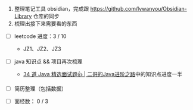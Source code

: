 1. 整理笔记工具 obsidian，完成跟 https://github.com/lvwanyou/Obsidian-Library  仓库的同步
2. 梳理出接下来需要看的东西

- [ ] leetcode 进度：3 / 10
	- JZ1、JZ2、JZ3
- [ ] java 知识点 && 项目再次梳理
	- [34 道 Java 精选面试题👍 | 二哥的Java进阶之路](https://javabetter.cn/interview/java-34.html#_7-arraylist-%E5%92%8C-linkedlist-%E7%9A%84%E5%8C%BA%E5%88%AB)中的知识点进度一半
- [ ] 简历整理（包括数据）
- [ ] 面经数： 0 / 3

